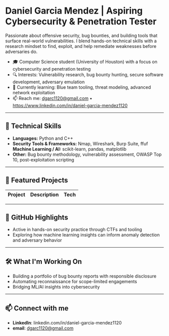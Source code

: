 # Daniel Garcia Mendez | Aspiring Cybersecurity & Penetration Tester

Passionate about offensive security, bug bounties, and building tools that surface real-world vulnerabilities. I blend hands-on technical skills with a research mindset to find, exploit, and help remediate weaknesses before adversaries do.

- 🎓 Computer Science student (University of Houston) with a focus on cybersecurity and penetration testing  
- 🔍 Interests: Vulnerability research, bug bounty hunting, secure software development, adversary emulation  
- 🚀 Currently learning: Blue team tooling, threat modeling, advanced network exploitation  
- 📫 Reach me: dgarc1120@gmail.com • https://www.linkedin.com/in/daniel-garcia-mendez1120

---

## 🔧 Technical Skills

- **Languages:** Python and C++ 
- **Security Tools & Frameworks:** Nmap, Wireshark, Burp Suite, ffuf  
**Machine Learning / AI:** scikit-learn, pandas, matplotlib
- **Other:** Bug bounty methodology, vulnerability assessment, OWASP Top 10, post-exploitation scripting

---

## 📁 Featured Projects

| Project | Description | Tech |
|--------|-------------|------|


---

## 🎯 GitHub Highlights

- Active in hands-on security practice through CTFs and tooling
- Exploring how machine learning insights can inform anomaly detection and adversary behavior

---

## 🛠️ What I'm Working On

- Building a portfolio of bug bounty reports with responsible disclosure  
- Automating reconnaissance for scope-limited engagements  
- Bridging ML/AI insights into cybersecurity 

---

## 📫 Connect with me

- **LinkedIn**: linkedin.com/in/daniel-garcia-mendez1120
- **email**: dgarc1120@gmail.com


